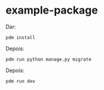 # example-package

Dar: 

```
pdm install
```
Depois:
```
pdm run python manage.py migrate
```
Depois:
```
pdm run dev
```

